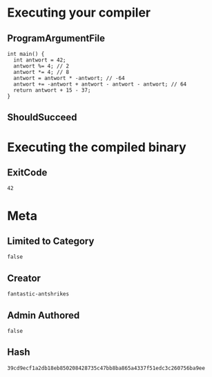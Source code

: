 # Executing your compiler

## ProgramArgumentFile

```
int main() {
  int antwort = 42;
  antwort %= 4; // 2
  antwort *= 4; // 8
  antwort = antwort * -antwort; // -64
  antwort += -antwort + antwort - antwort - antwort; // 64
  return antwort + 15 - 37;
}
```

## ShouldSucceed

# Executing the compiled binary

## ExitCode

```
42
```

# Meta

## Limited to Category

```
false
```

## Creator

```
fantastic-antshrikes
```

## Admin Authored

```
false
```

## Hash

```
39cd9ecf1a2db18eb850208428735c47bb8ba865a4337f51edc3c260756ba9ee
```

